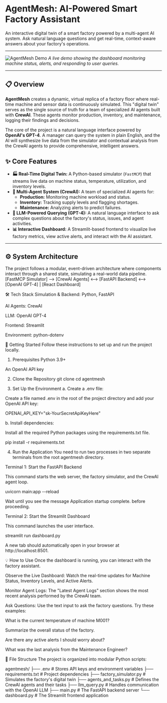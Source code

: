 # AgentMesh: AI-Powered Smart Factory Assistant

An interactive digital twin of a smart factory powered by a multi-agent AI system. Ask natural language questions and get real-time, context-aware answers about your factory's operations.

---

![AgentMesh Demo](https://placehold.co/800x400/2d3748/e2e8f0?text=AgentMesh+Dashboard+GIF)
*A live demo showing the dashboard monitoring machine status, alerts, and responding to user queries.*

---

## 📋 Overview

**AgentMesh** creates a dynamic, virtual replica of a factory floor where real-time machine and sensor data is continuously simulated. This "digital twin" serves as the single source of truth for a team of specialized AI agents built with **CrewAI**. These agents monitor production, inventory, and maintenance, logging their findings and decisions.

The core of the project is a natural language interface powered by **OpenAI's GPT-4**. A manager can query the system in plain English, and the AI will synthesize live data from the simulator and contextual analysis from the CrewAI agents to provide comprehensive, intelligent answers.

## ✨ Core Features

* **🏭 Real-Time Digital Twin:** A Python-based simulator (`FastMCP`) that streams live data on machine status, temperature, utilization, and inventory levels.
* **🤖 Multi-Agent System (CrewAI):** A team of specialized AI agents for:
    * **Production:** Monitoring machine workload and status.
    * **Inventory:** Tracking supply levels and flagging shortages.
    * **Maintenance:** Analyzing alerts to predict failures.
* **🧠 LLM-Powered Querying (GPT-4):** A natural language interface to ask complex questions about the factory's status, issues, and agent activities.
* **📊 Interactive Dashboard:** A Streamlit-based frontend to visualize live factory metrics, view active alerts, and interact with the AI assistant.

---

## ⚙️ System Architecture

The project follows a modular, event-driven architecture where components interact through a shared state, simulating a real-world data pipeline.
[FastMCP Simulator] --> [CrewAI Agents] <--> [FastAPI Backend] <--> [OpenAI GPT-4]
                                              |
                                         [React Dashboard]

🛠️ Tech Stack
Simulation & Backend: Python, FastAPI

AI Agents: CrewAI

LLM: OpenAI GPT-4

Frontend: Streamlit

Environment: python-dotenv

🚀 Getting Started
Follow these instructions to set up and run the project locally.

1. Prerequisites
Python 3.9+

An OpenAI API key

2. Clone the Repository
git clone <your-repository-url>
cd agentmesh

3. Set Up the Environment
a. Create a .env file:

Create a file named .env in the root of the project directory and add your OpenAI API key:

OPENAI_API_KEY="sk-YourSecretApiKeyHere"

b. Install dependencies:

Install all the required Python packages using the requirements.txt file.

pip install -r requirements.txt

4. Run the Application
You need to run two processes in two separate terminals from the root agentmesh directory.

Terminal 1: Start the FastAPI Backend

This command starts the web server, the factory simulator, and the CrewAI agent loop.

uvicorn main:app --reload

Wait until you see the message Application startup complete. before proceeding.

Terminal 2: Start the Streamlit Dashboard

This command launches the user interface.

streamlit run dashboard.py

A new tab should automatically open in your browser at http://localhost:8501.

💡 How to Use
Once the dashboard is running, you can interact with the factory assistant.

Observe the Live Dashboard: Watch the real-time updates for Machine Status, Inventory Levels, and Active Alerts.

Monitor Agent Logs: The "Latest Agent Logs" section shows the most recent analysis performed by the CrewAI team.

Ask Questions: Use the text input to ask the factory questions. Try these examples:

What is the current temperature of machine M001?

Summarize the overall status of the factory.

Are there any active alerts I should worry about?

What was the last analysis from the Maintenance Engineer?

📁 File Structure
The project is organized into modular Python scripts:

agentmesh/
├── .env                  # Stores API keys and environment variables
├── requirements.txt      # Project dependencies
├── factory_simulator.py  # Simulates the factory's digital twin
├── agents_and_tasks.py   # Defines the CrewAI agents and their tasks
├── llm_query.py          # Handles communication with the OpenAI LLM
├── main.py               # The FastAPI backend server
└── dashboard.py          # The Streamlit frontend application
